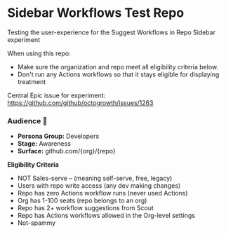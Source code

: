 # Sidebar Workflows Test Repo
Testing the user-experience for the Suggest Workflows in Repo Sidebar experiment

When using this repo:
- Make sure the organization and repo meet all eligibility criteria below.
- Don't run any Actions workflows so that it stays eligible for displaying treatment

Central Epic issue for experiment: https://github.com/github/octogrowth/issues/1263

### Audience 🎯
- **Persona Group:** Developers
- **Stage:** Awareness
- **Surface:** github.com/{org}/{repo}

**Eligibility Criteria**
- NOT Sales-serve – (meaning self-serve, free, legacy)
- Users with repo write access (any dev making changes)
- Repo has zero Actions workflow runs (never used Actions)
- Org has 1-100 seats (repo belongs to an org)
- Repo has 2+ workflow suggestions from Scout
- Repo has Actions workflows allowed in the Org-level settings
- Not-spammy
